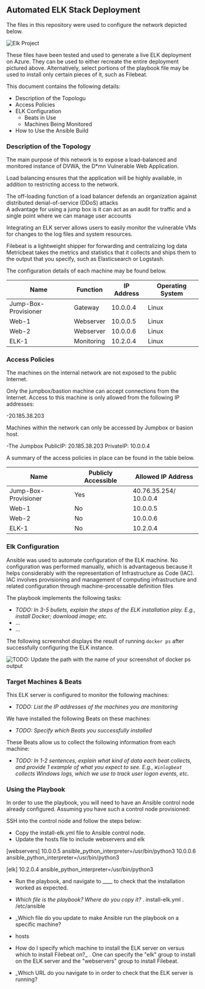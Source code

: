 ## Automated ELK Stack Deployment

The files in this repository were used to configure the network depicted below.

![Elk Project](https://user-images.githubusercontent.com/89983935/146653123-d92f98a8-1f20-4e39-96ea-4f4510e6b839.png)

These files have been tested and used to generate a live ELK deployment on Azure. They can be used to either recreate the entire deployment pictured above. Alternatively, select portions of the playbook file may be used to install only certain pieces of it, such as Filebeat.


This document contains the following details:
- Description of the Topologu
- Access Policies
- ELK Configuration
  - Beats in Use
  - Machines Being Monitored
- How to Use the Ansible Build


### Description of the Topology

The main purpose of this network is to expose a load-balanced and monitored instance of DVWA, the D*mn Vulnerable Web Application.

Load balancing ensures that the application will be highly available, in addition to restricting access to the network.

The off-loading function of a load balancer defends an organization against distributed denial-of-service (DDoS) attacks  
A advantage for using a jump box is it can act as an audit for traffic and a single point where we can manage user accounts

Integrating an ELK server allows users to easily monitor the vulnerable VMs for changes to the log files and system resources.

Filebeat is a lightweight shipper for forwarding and centralizing log data
Metricbeat takes the metrics and statistics that it collects and ships them to the output that you specify, such as Elasticsearch or Logstash.

The configuration details of each machine may be found below.

| Name                 | Function   | IP Address | Operating System |
|----------------------|------------|------------|------------------|
| Jump-Box-Provisioner | Gateway    | 10.0.0.4   | Linux            |
| Web-1                | Webserver  | 10.0.0.5   | Linux            |
| Web-2                | Webserver  | 10.0.0.6   | Linux            |
| ELK-1                | Monitoring | 10.2.0.4   | Linux            |

### Access Policies

The machines on the internal network are not exposed to the public Internet. 

Only the jumpbox/bastion machine can accept connections from the Internet. Access to this machine is only allowed from the following IP addresses:

-20.185.38.203

Machines within the network can only be accessed by Jumpbox or basion host.

-The Jumpbox
PublicIP: 20.185.38.203
PrivateIP: 10.0.0.4

A summary of the access policies in place can be found in the table below.

| Name                 | Publicly  Accessible | Allowed IP Address     |
|----------------------|----------------------|------------------------|
| Jump-Box-Provisioner | Yes                  | 40.76.35.254/ 10.0.0.4 |
| Web-1                | No                   | 10.0.0.5               |
| Web-2                | No                   | 10.0.0.6               |
| ELK-1                | No                   | 10.2.0.4               |

### Elk Configuration

Ansible was used to automate configuration of the ELK machine. No configuration was performed manually, which is advantageous because it helps considerably with the representation of Infrastructure as Code (IAC). IAC involves provisioning and management of computing infrastructure and related configuration through machine-processable definition files

The playbook implements the following tasks:
- _TODO: In 3-5 bullets, explain the steps of the ELK installation play. E.g., install Docker; download image; etc._
- ...
- ...

The following screenshot displays the result of running `docker ps` after successfully configuring the ELK instance.

![TODO: Update the path with the name of your screenshot of docker ps output](Images/docker_ps_output.png)

### Target Machines & Beats
This ELK server is configured to monitor the following machines:
- _TODO: List the IP addresses of the machines you are monitoring_

We have installed the following Beats on these machines:
- _TODO: Specify which Beats you successfully installed_

These Beats allow us to collect the following information from each machine:
- _TODO: In 1-2 sentences, explain what kind of data each beat collects, and provide 1 example of what you expect to see. E.g., `Winlogbeat` collects Windows logs, which we use to track user logon events, etc._

### Using the Playbook
In order to use the playbook, you will need to have an Ansible control node already configured. Assuming you have such a control node provisioned: 

SSH into the control node and follow the steps below:
- Copy the install-elk.yml file to Ansible control node.
- Update the hosts file to include webservers and elk

[webservers]
10.0.0.5 ansible_python_interpreter=/usr/bin/python3
10.0.0.6 ansible_python_interpreter=/usr/bin/python3

[elk]
10.2.0.4 ansible_python_interpreter=/usr/bin/python3

- Run the playbook, and navigate to ____ to check that the installation worked as expected.

- _Which file is the playbook? Where do you copy it?_
. install-elk.yml
. /etc/ansible
- _Which file do you update to make Ansible run the playbook on a specific machine? 
- hosts
- How do I specify which machine to install the ELK server on versus which to install Filebeat on?_
. One can specify the "elk" group to install on the ELK server and the "webservers" group to install Filebeat.
- _Which URL do you navigate to in order to check that the ELK server is running?
